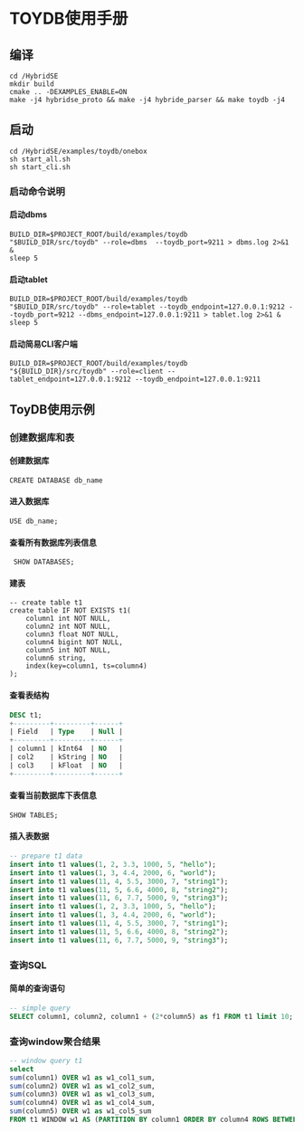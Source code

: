 # TOYDB使用手册

## 编译

```shell
cd /HybridSE
mkdir build 
cmake .. -DEXAMPLES_ENABLE=ON 
make -j4 hybridse_proto && make -j4 hybride_parser && make toydb -j4
```

## 启动

```shell
cd /HybridSE/examples/toydb/onebox
sh start_all.sh
sh start_cli.sh
```

### 启动命令说明

#### 启动dbms
```shell script
BUILD_DIR=$PROJECT_ROOT/build/examples/toydb
"$BUILD_DIR/src/toydb" --role=dbms  --toydb_port=9211 > dbms.log 2>&1 &
sleep 5
```

#### 启动tablet

```shell script
BUILD_DIR=$PROJECT_ROOT/build/examples/toydb
"$BUILD_DIR/src/toydb" --role=tablet --toydb_endpoint=127.0.0.1:9212 --toydb_port=9212 --dbms_endpoint=127.0.0.1:9211 > tablet.log 2>&1 &
sleep 5
```
#### 启动简易CLI客户端
```shell
BUILD_DIR=$PROJECT_ROOT/build/examples/toydb
"${BUILD_DIR}/src/toydb" --role=client --tablet_endpoint=127.0.0.1:9212 --toydb_endpoint=127.0.0.1:9211
```


## ToyDB使用示例

### 创建数据库和表
#### 创建数据库

```mysql
CREATE DATABASE db_name
```

#### 进入数据库

```MYSQL
USE db_name;
```

#### 查看所有数据库列表信息

```mysql
 SHOW DATABASES;
```

#### 建表

```mysql
-- create table t1
create table IF NOT EXISTS t1(
    column1 int NOT NULL,
    column2 int NOT NULL,
    column3 float NOT NULL,
    column4 bigint NOT NULL,
    column5 int NOT NULL,
    column6 string,
    index(key=column1, ts=column4)
);
```

#### 查看表结构

```SQL
DESC t1;
+---------+---------+------+
| Field   | Type    | Null |
+---------+---------+------+
| column1 | kInt64  | NO   |
| col2    | kString | NO   |
| col3    | kFloat  | NO   |
+---------+---------+------+
```

#### 查看当前数据库下表信息

```mysql
SHOW TABLES;
```

#### 插入表数据

```SQL
-- prepare t1 data 
insert into t1 values(1, 2, 3.3, 1000, 5, "hello");
insert into t1 values(1, 3, 4.4, 2000, 6, "world");
insert into t1 values(11, 4, 5.5, 3000, 7, "string1");
insert into t1 values(11, 5, 6.6, 4000, 8, "string2");
insert into t1 values(11, 6, 7.7, 5000, 9, "string3");
insert into t1 values(1, 2, 3.3, 1000, 5, "hello");
insert into t1 values(1, 3, 4.4, 2000, 6, "world");
insert into t1 values(11, 4, 5.5, 3000, 7, "string1");
insert into t1 values(11, 5, 6.6, 4000, 8, "string2");
insert into t1 values(11, 6, 7.7, 5000, 9, "string3");
```



### 查询SQL

#### 简单的查询语句
```sql
-- simple query 
SELECT column1, column2, column1 + (2*column5) as f1 FROM t1 limit 10;
```

### 查询window聚合结果

```sql
-- window query t1
select
sum(column1) OVER w1 as w1_col1_sum, 
sum(column2) OVER w1 as w1_col2_sum, 
sum(column3) OVER w1 as w1_col3_sum, 
sum(column4) OVER w1 as w1_col4_sum, 
sum(column5) OVER w1 as w1_col5_sum 
FROM t1 WINDOW w1 AS (PARTITION BY column1 ORDER BY column4 ROWS BETWEEN 3000 PRECEDING AND CURRENT ROW) limit 100;

```
